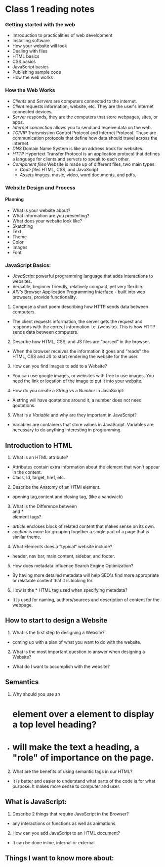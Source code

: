 # Class 1 reading notes

### Getting started with the web

* Introduction to practicalities of web development
* Installing software
* How your website will look
* Dealing with files
* HTML basics
* CSS basics
* JavaScript basics
* Publishing sample code
* How the web works


### How the Web Works

* *Clients* and *Servers* are computers connected to the internet.
* *Client* requests information, website, etc. They are the user's internet connected devices.
* *Server* responds, they are the computers that store webpages, sites, or apps.
* *Internet connection* allows you to send and receive data on the web.
* *TCP/IP* Transmission Control Protocol and Internet Protocol. These are communication protocols that define how data should travel across the internet. 
* *DNS* Domain Name System is like an address book for websites.
* *HTTP* Hypertext Transfer Protocol is an application protocol that defines a language for clients and servers to speak to each other. 
* *Component files* Website is made up of different files, two main types:
    * *Code files* HTML, CSS, and JavaScript
    * *Assets* images, music, video, word documents, and pdfs.


### Website Design and Process

#### Planning
* What is your website about? 
* What information are you presenting?
* What does your website look like?
* Sketching
* Text
* Theme
* Color
* Images
* Font

### JavaScript Basics:

* *JavaScript* powerful programming language that adds interactions to websites.
* Versatile, beginner friendly, relatively compact, yet very flexible.
* *API's* Browser Application Programming Interface - built into web browsers, provide functionality. 

1. Compose a short poem describing how HTTP sends data between computers.
* The client requests information, the server gets the request and responds with the correct information i.e. (website). This is how HTTP sends data between computers.


2. Describe how HTML, CSS, and JS files are “parsed” in the browser.
* When the browser receives the information it goes and "reads" the HTML, CSS and JS to start rendering the website for the user. 


3. How can you find images to add to a Website?
* You can use google images, or websites with free to use images. You need the link or location of the image to put it into your website.

4. How do you create a *String* vs a *Number* in JavaScript:
* A string will have qoutations around it, a number does not need qoutations.

5. What is a *Variable* and why are they important in JavaScript?
* Variables are containers that store values in JavaScript. Variables are necessary to do anything interesting in programming. 

## Introduction to HTML

1. What is an HTML attribute?

* Attributes contain extra information about the element that won't appear in the content.
* Class, Id, target, href, etc.

2. Describe the Anatomy of an HTMl element.

* opening tag,content and closing tag, (like a sandwich)

3. What is the Difference between *<article>* and *<section> element tags?

* *article* encloses block of related content that makes sense on its own.
* *section* is more for grouping together a single part of a page that is similar theme.

4. What Elements does a "typical" website include?

* header, nav bar, main content, sidebar, and footer.

5. How does metadata influence Search Engine Optimization?

* By having more detailed metadata will help SEO's find more appropriate or relatable content that it is looking for.

6. How is the *<meta> HTML tag used when specifying metadata?

* It is used for naming, authors/sources and description of content for the webpage. 


## How to start to design a Website

1. What is the first step to designing a Website?

* coming up with a plan of what you want to do with the website.

2. What is the most important question to answer when designing a Website?

* What do I want to accomplish with the website?

## Semantics

1. Why should you use an <h1> element over a <span> element to display a top level heading?

* *<h1>* will make the text a heading, a "role" of importance on the page.

2. What are the benefits of using semantic tags in our HTML?

* It is better and easier to understand what parts of the code is for what purpose. It makes more sense to computer and user.

## What is JavaScript:

1. Describe 2 things that require JavaScript in the Browser?

* any interactions or functions as well as animations.

2. How can you add JavaScript to an HTML document?

* It can be done inline, internal or external.

## Things I want to know more about: